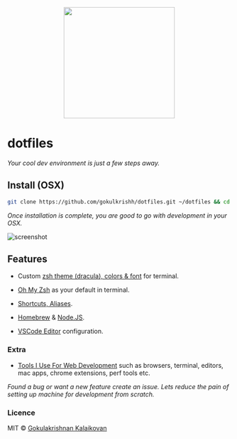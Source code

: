 <p align="center"><img src="https://raw.githubusercontent.com/gokulkrishh/dotfiles/master/logo.png" width="250" height="250"/></p>

# dotfiles

*Your cool dev environment is just a few steps away.*

## Install (OSX)

```sh
git clone https://github.com/gokulkrishh/dotfiles.git ~/dotfiles && cd ~/dotfiles && bash install.sh
```

*Once installation is complete, you are good to go with development in your OSX.*

<img src="https://raw.githubusercontent.com/gokulkrishh/dotfiles/master/terminal.jpg" alt="screenshot"/>

## Features

  - Custom [zsh theme (dracula), colors & font](https://raw.githubusercontent.com/gokulkrishh/dotfiles/master/terminal.jpg) for terminal.

  - [Oh My Zsh](https://github.com/robbyrussell/oh-my-zsh) as your default in terminal.
  
  - [Shortcuts, Aliases](https://github.com/gokulkrishh/dotfiles/blob/master/docs/Aliases.md).

  - [Homebrew](http://brew.sh/) & [Node.JS](https://nodejs.org/en/).
	
  - [VSCode Editor](https://github.com/gokulkrishh/dotfiles/tree/master/vscode) configuration.

### Extra

 - [Tools I Use For Web Development](https://gokulkrishh.github.io/tools/2017/08/10/tools-i-use-for-web-development.html) such as browsers, terminal, editors, mac apps, chrome extensions, perf tools etc.

*Found a bug or want a new feature create an issue. Lets reduce the pain of setting up machine for development from scratch.*

### Licence

MIT © [Gokulakrishnan Kalaikovan](http://github.com/gokulkrishh)   
